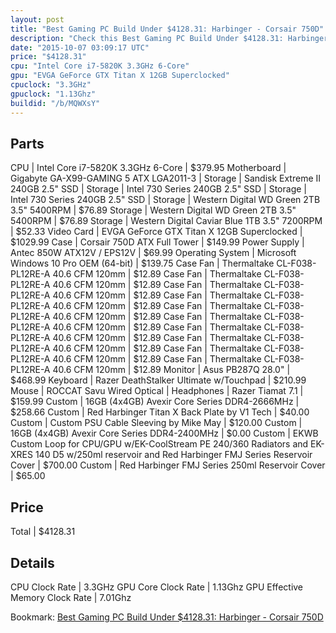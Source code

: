 ```yaml
---
layout: post
title: "Best Gaming PC Build Under $4128.31: Harbinger - Corsair 750D"
description: "Check this Best Gaming PC Build Under $4128.31: Harbinger - Corsair 750D. CPU: Intel Core i7-5820K 3.3GHz 6-Core, Motherboard: Gigabyte GA-X99-GAMING 5 ATX LGA2011-3, Stor"
date: "2015-10-07 03:09:17 UTC"
price: "$4128.31"
cpu: "Intel Core i7-5820K 3.3GHz 6-Core"
gpu: "EVGA GeForce GTX Titan X 12GB Superclocked"
cpuclock: "3.3GHz"
gpuclock: "1.13Ghz"
buildid: "/b/MQWXsY"
---
```


## Parts

CPU | Intel Core i7-5820K 3.3GHz 6-Core | $379.95
Motherboard | Gigabyte GA-X99-GAMING 5 ATX LGA2011-3 | 
Storage | Sandisk Extreme II 240GB 2.5" SSD | 
Storage | Intel 730 Series 240GB 2.5" SSD | 
Storage | Intel 730 Series 240GB 2.5" SSD | 
Storage | Western Digital WD Green 2TB 3.5" 5400RPM | $76.89
Storage | Western Digital WD Green 2TB 3.5" 5400RPM | $76.89
Storage | Western Digital Caviar Blue 1TB 3.5" 7200RPM | $52.33
Video Card | EVGA GeForce GTX Titan X 12GB Superclocked | $1029.99
Case | Corsair 750D ATX Full Tower | $149.99
Power Supply | Antec 850W ATX12V / EPS12V | $69.99
Operating System | Microsoft Windows 10 Pro OEM (64-bit) | $139.75
Case Fan | Thermaltake CL-F038-PL12RE-A 40.6 CFM 120mm | $12.89
Case Fan | Thermaltake CL-F038-PL12RE-A 40.6 CFM 120mm | $12.89
Case Fan | Thermaltake CL-F038-PL12RE-A 40.6 CFM 120mm | $12.89
Case Fan | Thermaltake CL-F038-PL12RE-A 40.6 CFM 120mm | $12.89
Case Fan | Thermaltake CL-F038-PL12RE-A 40.6 CFM 120mm | $12.89
Case Fan | Thermaltake CL-F038-PL12RE-A 40.6 CFM 120mm | $12.89
Case Fan | Thermaltake CL-F038-PL12RE-A 40.6 CFM 120mm | $12.89
Case Fan | Thermaltake CL-F038-PL12RE-A 40.6 CFM 120mm | $12.89
Case Fan | Thermaltake CL-F038-PL12RE-A 40.6 CFM 120mm | $12.89
Case Fan | Thermaltake CL-F038-PL12RE-A 40.6 CFM 120mm | $12.89
Monitor | Asus PB287Q 28.0" | $468.99
Keyboard | Razer DeathStalker Ultimate w/Touchpad | $210.99
Mouse | ROCCAT Savu Wired Optical | 
Headphones | Razer Tiamat 7.1 | $159.99
Custom | 16GB (4x4GB) Avexir Core Series DDR4-2666MHz | $258.66
Custom | Red Harbinger Titan X Back Plate by V1 Tech | $40.00
Custom | Custom PSU Cable Sleeving by Mike May | $120.00
Custom | 16GB (4x4G​B) Avexir ​Core Serie​s DDR4-2400MHz | $0.00
Custom | EKWB Custom Loop for CPU/GPU w/EK-CoolStream PE 240/360 Radiators and EK-XRES 140 D5 w/250ml reservoir and Red Harbinger FMJ Series Reservoir Cover | $700.00
Custom | Red Harbinger FMJ Series 250ml Reservoir Cover | $65.00

## Price

Total | $4128.31

## Details

CPU Clock Rate | 3.3GHz
GPU Core Clock Rate | 1.13Ghz
GPU Effective Memory Clock Rate | 7.01Ghz

Bookmark: [Best Gaming PC Build Under $4128.31: Harbinger - Corsair 750D](http://pcbuilders.github.io/2015/10/07/best-gaming-pc-build-under-4128-dollars-dot-31-harbinger-corsair-750d/)
